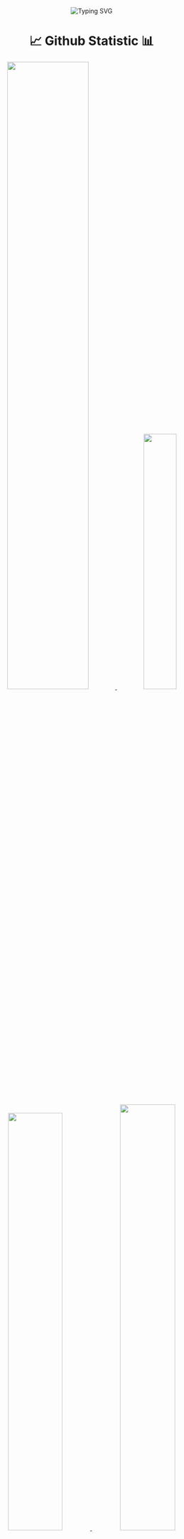 <p align="center">
  <img src="https://readme-typing-svg.herokuapp.com?color=%23FFFFFF&size=40&center=true&width=600&height=69&lines=👋+Hi+there!+😎;✋+Welcome+To+My+Profile+😇;👨‍💻+I+love+Programming+💻;🌱+Nature+🌸;🌠+Astronomy+🌌;🧗‍♂️+Hiking+🗻;🧭+Exploring+🗺️;⌛+History+📜;📰+Research+🏆;🎼+And+create+some+Music+🎵" alt="Typing SVG">
</p>

<h1 align="center">📈 Github Statistic 📊</h1>
<p align="center">
  <a href="https://github.com/azharrizkiz">
    <img width="60.2%" src="https://github-readme-stats-eight-theta.vercel.app/api?username=SageSyntax&show_icons=true&theme=dark&include_all_commits=true&count_private=true&icon_color=FFFFFF&bg_color=000000"/>
    <img width="38.4%" src="https://github-readme-stats-eight-theta.vercel.app/api/top-langs/?username=SageSyntax&layout=compact&langs_count=10&theme=dark&bg_color=000000"/>
    <img width="49.1%" src="https://github-readme-streak-stats.herokuapp.com/?user=SageSyntax&theme=highcontrast&fire=ffffff&ring=ffffff&border=ffffff&currStreakLabel=ffffff"/>
    <img width="49.6%" src="https://github-profile-trophy.vercel.app/?username=SageSyntax&theme=onestar&column=5&margin-w=10&margin-h=10"/>
    <img width="99.4%" src="https://github-readme-activity-graph.vercel.app/graph?username=SageSyntax&theme=react-dark&bg_color=000000&color=FFFFFF"/>
  </a>
</p>
